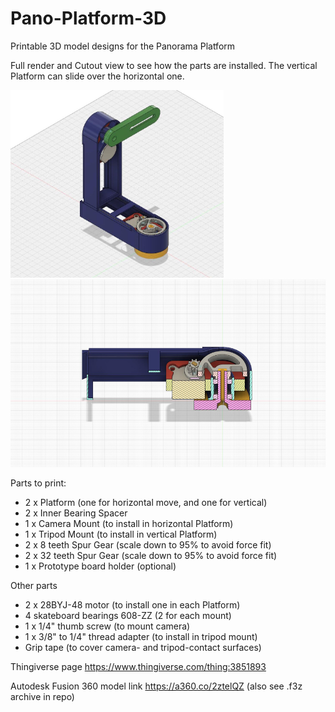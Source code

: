 # Pano-Platform-3D
Printable 3D model designs for the Panorama Platform

Full render and Cutout view to see how the parts are installed. The vertical Platform can slide over the horizontal one.

<img height="300" src="Full%20Render.jpg" alt="Full Render">
<img height="300" src="Cutout%20View.jpg" alt="Cutout View">

Parts to print:
- 2 x Platform (one for horizontal move, and one for vertical)
- 2 x Inner Bearing Spacer
- 1 x Camera Mount (to install in horizontal Platform)
- 1 x Tripod Mount (to install in vertical Platform)
- 2 x 8 teeth Spur Gear (scale down to 95% to avoid force fit)
- 2 x 32 teeth Spur Gear (scale down to 95% to avoid force fit)
- 1 x Prototype board holder (optional)

Other parts
- 2 x 28BYJ-48 motor (to install one in each Platform)
- 4 skateboard bearings 608-ZZ (2 for each mount)
- 1 x 1/4" thumb screw (to mount camera)
- 1 x 3/8" to 1/4" thread adapter (to install in tripod mount)
- Grip tape (to cover camera- and tripod-contact surfaces)

Thingiverse page https://www.thingiverse.com/thing:3851893

Autodesk Fusion 360 model link https://a360.co/2ztelQZ (also see .f3z archive in repo)
